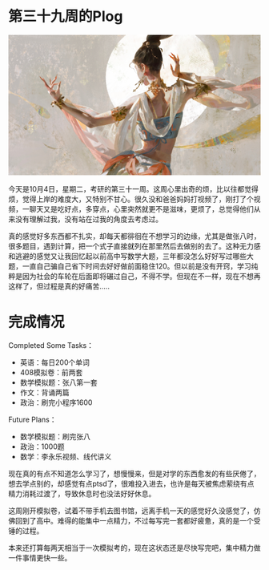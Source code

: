# 第三十九周的Plog

![](Source/39/preface.jpg)

​		今天是10月4日，星期二，考研的第三十一周。这周心里出奇的烦，比以往都觉得烦，觉得上岸的难度大，又特别不甘心。很久没和爸爸妈妈打视频了，刚打了个视频，一聊天又是吃好点，多穿点，心里突然就更不是滋味，更烦了，总觉得他们从来没有理解过我，没有站在过我的角度去考虑过。

​		真的感觉好多东西都不扎实，却每天都徘徊在不想学习的边缘，尤其是做张八时，很多题目，遇到计算，把一个式子直接就列在那里然后去做别的去了。这种无力感和逃避的感觉又让我回忆起以前高中写数学大题，三年都没怎么好好写过哪些大题，一直自己骗自己省下时间去好好做前面稳住120。但以前是没有开窍，学习纯粹是因为社会的车轮在后面即将碾过自己，不得不学。但现在不一样，现在不想再这样了，但过程是真的好痛苦.....



# 完成情况

Completed Some Tasks：

- 英语：每日200个单词
- 408模拟卷：前两套
- 数学模拟题：张八第一套
- 作文：背诵两篇
- 政治：刷完小程序1600

Future Plans：

- 数学模拟题：刷完张八
- 政治：1000题
- 数学：李永乐视频、线代讲义

​		现在真的有点不知道怎么学习了，想慢慢来，但是对学的东西愈发的有些厌倦了，想去学点别的，却感觉有点ptsd了，很难投入进去，也许是每天被焦虑萦绕有点精力消耗过渡了，导致休息时也没法好好休息。

​		这周刚开模拟卷，试着不带手机去图书馆，远离手机一天的感觉好久没感觉了，仿佛回到了高中。难得的能集中一点精力，不过每写完一套都好疲惫，真的是一个受锤的过程。

​		本来还打算每两天相当于一次模拟考的，现在这状态还是尽快写完吧，集中精力做一件事情更快一些。

